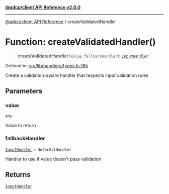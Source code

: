 [**@adcp/client API Reference v2.0.0**](../README.md)

***

[@adcp/client API Reference](../README.md) / createValidatedHandler

# Function: createValidatedHandler()

> **createValidatedHandler**(`value`, `fallbackHandler`): [`InputHandler`](../type-aliases/InputHandler.md)

Defined in: [src/lib/handlers/types.ts:185](https://github.com/adcontextprotocol/adcp-client/blob/e8953d756e5ce5fafa76c5e8fa2f0316f0da0998/src/lib/handlers/types.ts#L185)

Create a validation-aware handler that respects input validation rules

## Parameters

### value

`any`

Value to return

### fallbackHandler

[`InputHandler`](../type-aliases/InputHandler.md) = `deferAllHandler`

Handler to use if value doesn't pass validation

## Returns

[`InputHandler`](../type-aliases/InputHandler.md)
